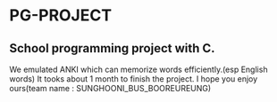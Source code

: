 # PG-PROJECT
## School programming project with C.

We emulated ANKI which can memorize words efficiently.(esp English words)
It tooks about 1 month to finish the project.
I hope you enjoy ours(team name : SUNGHOONI_BUS_BOOREUREUNG)
